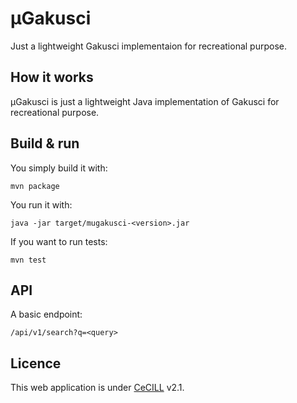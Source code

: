 # µGakusci #

Just a lightweight Gakusci implementaion for recreational purpose.

## How it works ##

µGakusci is just a lightweight Java implementation of Gakusci for recreational purpose.

## Build & run ##

You simply build it with:

```
mvn package
```

You run it with:

```
java -jar target/mugakusci-<version>.jar
```

If you want to run tests:

```
mvn test
```


## API ##

A basic endpoint:

```
/api/v1/search?q=<query>
```

## Licence ##

This web application is under [CeCILL](https://cecill.info/licences/Licence_CeCILL_V2.1-en.txt) v2.1.
